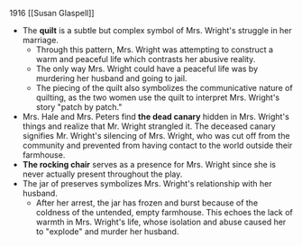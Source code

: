 1916
[[Susan Glaspell]]

- The **quilt** is a subtle but complex symbol of Mrs. Wright's struggle in her marriage.
	- Through this pattern, Mrs. Wright was attempting to construct a warm and peaceful life which contrasts her abusive reality.
	- The only way Mrs. Wright could have a peaceful life was by murdering her husband and going to jail.
	- The piecing of the quilt also symbolizes the communicative nature of quilting, as the two women use the quilt to interpret Mrs. Wright's story "patch by patch."
- Mrs. Hale and Mrs. Peters find **the dead canary** hidden in Mrs. Wright's things and realize that Mr. Wright strangled it. The deceased canary signifies Mr. Wright's silencing of Mrs. Wright, who was cut off from the community and prevented from having contact to the world outside their farmhouse.
- **The rocking chair** serves as a presence for Mrs. Wright since she is never actually present throughout the play.
- The jar of preserves symbolizes Mrs. Wright's relationship with her husband.
	- After her arrest, the jar has frozen and burst because of the coldness of the untended, empty farmhouse. This echoes the lack of warmth in Mrs. Wright's life, whose isolation and abuse caused her to "explode" and murder her husband.